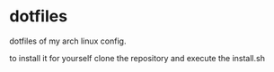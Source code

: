 # dotfiles
dotfiles of my arch linux config.

to install it for yourself clone the repository and execute the install.sh
